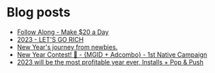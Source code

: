# Blog posts
<!-- BLOG-POST-LIST:START -->
- [Follow Along - Make $20 a Day](https://afflift.com/f/threads/follow-along-make-20-a-day.10149/)
- [2023 - LET&#39;S GO RICH](https://afflift.com/f/threads/2023-lets-go-rich.10186/)
- [New Year&#39;s journey from newbies.](https://afflift.com/f/threads/new-years-journey-from-newbies.10193/)
- [New Year Contest! 🎊 - {MGID + Adcombo} - 1st Native Campaign](https://afflift.com/f/threads/new-year-contest-%F0%9F%8E%8A-mgid-adcombo-1st-native-campaign.10195/)
- [2023 will be the most profitable year ever, Installs + Pop &amp; Push](https://afflift.com/f/threads/2023-will-be-the-most-profitable-year-ever-installs-pop-push.10183/)
<!-- BLOG-POST-LIST:END -->
